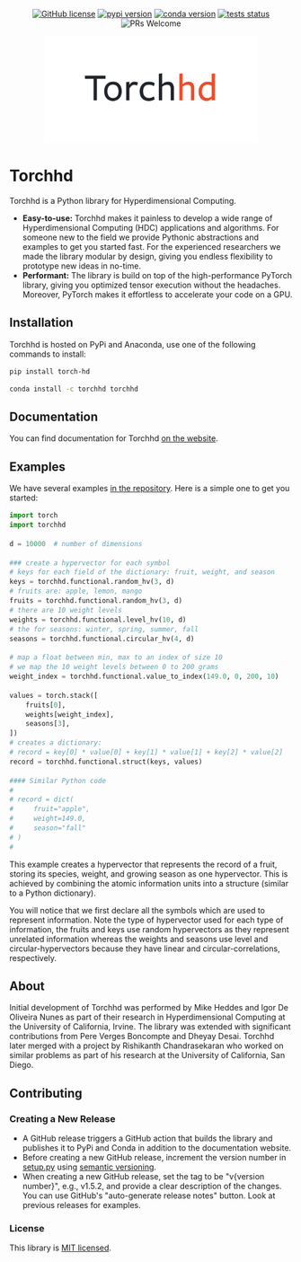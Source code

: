 <p align="center">
    <a href="https://github.com/hyperdimensional-computing/torchhd/blob/main/LICENSE"><img alt="GitHub license" src="https://img.shields.io/badge/license-MIT-orange.svg?style=flat" /></a>
    <a href="https://pypi.org/project/torch-hd/"><img alt="pypi version" src="https://img.shields.io/pypi/v/torch-hd.svg?style=flat&color=orange" /></a>
    <a href="https://anaconda.org/torchhd/torchhd"><img alt="conda version" src="https://img.shields.io/conda/v/torchhd/torchhd?label=conda&style=flat&color=orange" /></a>
    <a href="https://github.com/hyperdimensional-computing/torchhd/actions/workflows/test.yml?query=branch%3Amain"><img alt="tests status" src="https://img.shields.io/github/workflow/status/hyperdimensional-computing/torchhd/Test/main?label=tests&style=flat" />
    </a><img alt="PRs Welcome" src="https://img.shields.io/badge/PRs-welcome-brightgreen.svg?style=flat" />
</p>

<div align="center">
    <a href="https://github.com/hyperdimensional-computing/torchhd">
        <img width="380px"  alt="Torchhd logo" src="https://raw.githubusercontent.com/hyperdimensional-computing/torchhd/main/docs/images/torchhd-logo.svg" />
    </a>
</div>

# Torchhd

Torchhd is a Python library for Hyperdimensional Computing.

* **Easy-to-use:** Torchhd makes it painless to develop a wide range of Hyperdimensional Computing (HDC) applications and algorithms. For someone new to the field we provide Pythonic abstractions and examples to get you started fast. For the experienced researchers we made the library modular by design, giving you endless flexibility to prototype new ideas in no-time.
* **Performant:** The library is build on top of the high-performance PyTorch library, giving you optimized tensor execution without the headaches. Moreover, PyTorch makes it effortless to accelerate your code on a GPU.

## Installation

Torchhd is hosted on PyPi and Anaconda, use one of the following commands to install:

```bash
pip install torch-hd
```

```bash
conda install -c torchhd torchhd
```

## Documentation

You can find documentation for Torchhd [on the website](https://torchhd.readthedocs.io).

## Examples

We have several examples [in the repository](https://github.com/hyperdimensional-computing/torchhd/tree/main/examples). Here is a simple one to get you started:

```python
import torch
import torchhd

d = 10000  # number of dimensions

### create a hypervector for each symbol
# keys for each field of the dictionary: fruit, weight, and season
keys = torchhd.functional.random_hv(3, d)
# fruits are: apple, lemon, mango
fruits = torchhd.functional.random_hv(3, d)
# there are 10 weight levels
weights = torchhd.functional.level_hv(10, d)
# the for seasons: winter, spring, summer, fall
seasons = torchhd.functional.circular_hv(4, d)

# map a float between min, max to an index of size 10
# we map the 10 weight levels between 0 to 200 grams
weight_index = torchhd.functional.value_to_index(149.0, 0, 200, 10)

values = torch.stack([
    fruits[0],
    weights[weight_index],
    seasons[3],
])
# creates a dictionary: 
# record = key[0] * value[0] + key[1] * value[1] + key[2] * value[2]
record = torchhd.functional.struct(keys, values)

#### Similar Python code
# 
# record = dict(
#     fruit="apple", 
#     weight=149.0,
#     season="fall"
# )
# 
```

This example creates a hypervector that represents the record of a fruit, storing its species, weight, and growing season as one hypervector. This is achieved by combining the atomic information units into a structure (similar to a Python dictionary).

You will notice that we first declare all the symbols which are used to represent information. Note the type of hypervector used for each type of information, the fruits and keys use random hypervectors as they represent unrelated information whereas the weights and seasons use level and circular-hypervectors because they have linear and circular-correlations, respectively.

## About

Initial development of Torchhd was performed by Mike Heddes and Igor De Oliveira Nunes as part of their research in Hyperdimensional Computing at the University of California, Irvine. The library was extended with significant contributions from Pere Verges Boncompte and Dheyay Desai. Torchhd later merged with a project by Rishikanth Chandrasekaran who worked on similar problems as part of his research at the University of California, San Diego.

## Contributing

### Creating a New Release

- A GitHub release triggers a GitHub action that builds the library and publishes it to PyPi and Conda in addition to the documentation website.
- Before creating a new GitHub release, increment the version number in [setup.py](https://github.com/hyperdimensional-computing/torchhd/blob/main/setup.py) using [semantic versioning](https://semver.org).
- When creating a new GitHub release, set the tag to be "v{version number}", e.g., v1.5.2, and provide a clear description of the changes. You can use GitHub's "auto-generate release notes" button. Look at previous releases for examples.

### License

This library is [MIT licensed](https://github.com/hyperdimensional-computing/torchhd/blob/main/LICENSE).

